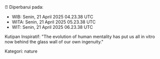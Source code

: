 ⏰ Diperbarui pada:
- WIB: Senin, 21 April 2025 04.23.38 UTC
- WITA: Senin, 21 April 2025 05.23.38 UTC
- WIT: Senin, 21 April 2025 06.23.38 UTC

Kutipan Inspiratif:
"The evolution of human mentality has put us all in vitro now behind the glass wall of our own ingenuity."


Kategori: nature


